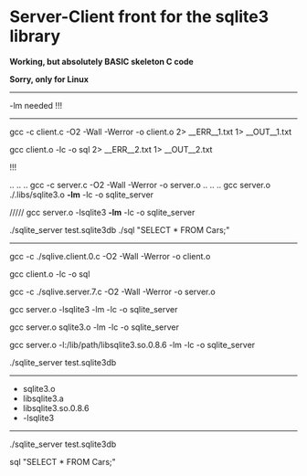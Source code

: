 # Server-Client front for the sqlite3 library

**Working, but absolutely BASIC skeleton C code**

**Sorry, only for Linux**

---
-lm
needed !!!


---

gcc -c client.c -O2 -Wall -Werror -o client.o 2> __ERR__1.txt 1> __OUT__1.txt 

gcc client.o -lc -o sql  2> __ERR__2.txt 1> __OUT__2.txt 


!!!

 .. .. .. gcc -c server.c -O2 -Wall -Werror -o server.o 
 .. .. .. gcc server.o ./.libs/sqlite3.o **-lm** -lc  -o sqlite_server

///// gcc server.o    -lsqlite3 **-lm** -lc  -o sqlite_server


./sqlite_server test.sqlite3db 
./sql "SELECT * FROM Cars;"




---

gcc -c ./sqlive.client.0.c -O2 -Wall -Werror -o client.o

gcc client.o -lc -o sql

gcc -c ./sqlive.server.7.c -O2 -Wall -Werror -o server.o

gcc server.o -lsqlite3 -lm -lc -o sqlite_server

gcc server.o sqlite3.o -lm -lc -o sqlite_server

gcc server.o -l:/lib/path/libsqlite3.so.0.8.6 -lm -lc -o sqlite_server

./sqlite_server test.sqlite3db

---

+ sqlite3.o
+ libsqlite3.a
+ libsqlite3.so.0.8.6
+ -lsqlite3

---

./sqlite_server test.sqlite3db

sql "SELECT * FROM Cars;"
